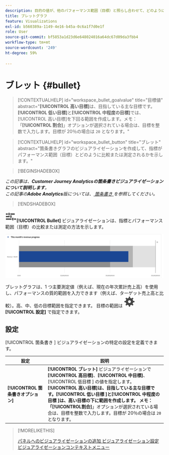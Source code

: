 ```yaml
---
description: 目的の値が、他のパフォーマンス範囲（目標）と照らし合わせて、どのように比較または測定されるかを示します。
title: ブレットグラフ
feature: Visualizations
exl-id: b560389a-1149-4e16-b45a-0c6a1f7d0e1f
role: User
source-git-commit: bf5853a1d23d6e648024016a64dc67d09da3fbb4
workflow-type: tm+mt
source-wordcount: '249'
ht-degree: 59%

---
```


# ブレット {#bullet}

<!-- markdownlint-disable MD034 -->

>[!CONTEXTUALHELP]
>id="workspace_bullet_goalvalue"
>title="目標値"
>abstract="**[!UICONTROL 高い目標]**&#x200B;は、目指している主な目標です。**[!UICONTROL 低い目標]**&#x200B;と&#x200B;**[!UICONTROL 中程度の目標]**&#x200B;では、[!UICONTROL 高い目標]を下回る範囲を作成します。メモ：「**[!UICONTROL 割合]**」オプションが選択されている場合は、目標を整数で入力します。目標が 20％の場合は `20` となります。"

<!-- markdownlint-enable MD034 -->

<!-- markdownlint-disable MD034 -->

>[!CONTEXTUALHELP]
>id="workspace_bullet_button"
>title="ブレット"
>abstract="箇条書きグラフのビジュアライゼーションを作成して、指標がパフォーマンス範囲（目標）とどのように比較または測定されるかを示します。"

<!-- markdownlint-enable MD034 -->

>[!BEGINSHADEBOX]

*この記事は、**Customer Journey Analyticsの箇条書きビジュアライゼーションについて説明します**。<br/> この記事の&#x200B;**Adobe Analytics**版については、[ 箇条書き ](https://experienceleague.adobe.com/en/docs/analytics/analyze/analysis-workspace/visualizations/bullet-graph) を参照してください。*

>[!ENDSHADEBOX]

![GraphBullet](/help/assets/icons/GraphBullet.svg)**[!UICONTROL Bullet]** ビジュアライゼーションは、指標とパフォーマンス範囲（目標）の比較または測定の方法を示します。

![](assets/bullet.png)

ブレットグラフは、1 つ主要測定値（例えば、現在の年次累計売上高）を使用し、パフォーマンスの質的範囲を入力できます（例えば、ターゲット売上高と比較）。高、中、低の目標範囲を指定できます。 目標の範囲は ![ 設定 ](/help/assets/icons/Setting.svg)**[!UICONTROL 設定]** で指定できます。

## 設定

[!UICONTROL  箇条書き ] ビジュアライゼーションの特定の設定を定義できます。

| 設定 | 説明 |
|---|---|
| **[!UICONTROL 箇条書きオプション]** | **[!UICONTROL ブレット]** ビジュアライゼーションで **[!UICONTROL 高目標]**、**[!UICONTROL 中目標]**、[!UICONTROL  低目標 ] の値を指定します。 <br/>**[!UICONTROL 高い目標&#x200B;]**は、目指している主な目標です。**[!UICONTROL  低い目標 ]**と**[!UICONTROL  中程度の目標 ]**は、高い目標の下に範囲を作成します。 メモ：「**[!UICONTROL &#x200B;割合&#x200B;]**」オプションが選択されている場合は、目標を整数で入力します。目標が 20％の場合は `20` となります。 |

>[!MORELIKETHIS]
>
>[ パネルへのビジュアライゼーションの追加 ](/help/analysis-workspace/visualizations/freeform-analysis-visualizations.md#add-visualizations-to-a-panel)
>[ビジュアライゼーション設定 ](/help/analysis-workspace/visualizations/freeform-analysis-visualizations.md#settings)
>[ビジュアライゼーションコンテキストメニュー ](/help/analysis-workspace/visualizations/freeform-analysis-visualizations.md#context-menu)
>

